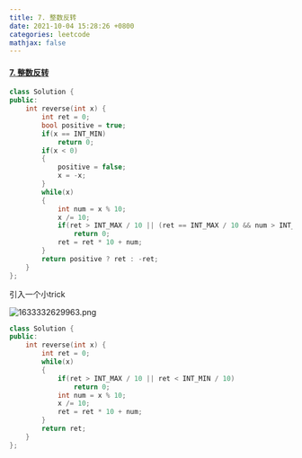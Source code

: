 ```yaml
---
title: 7. 整数反转
date: 2021-10-04 15:28:26 +0800
categories: leetcode
mathjax: false
---
```

#### [7. 整数反转](https://leetcode-cn.com/problems/reverse-integer/)

```c++
class Solution {
public:
    int reverse(int x) {
        int ret = 0;
        bool positive = true;
        if(x == INT_MIN)
            return 0;
        if(x < 0)
        {
            positive = false;
            x = -x;
        }
        while(x)
        {
            int num = x % 10;
            x /= 10;
            if(ret > INT_MAX / 10 || (ret == INT_MAX / 10 && num > INT_MAX % 10))
                return 0;
            ret = ret * 10 + num;
        }
        return positive ? ret : -ret;
    }
};
```

引入一个小trick

![1633332629963.png](https://image.cinte.cc/i/2021/10/04/0ec8d87dc2e82.png)

```c++
class Solution {
public:
    int reverse(int x) {
        int ret = 0;
        while(x)
        {
            if(ret > INT_MAX / 10 || ret < INT_MIN / 10)
                return 0;
            int num = x % 10;
            x /= 10;
            ret = ret * 10 + num;
        }
        return ret;
    }
};
```
